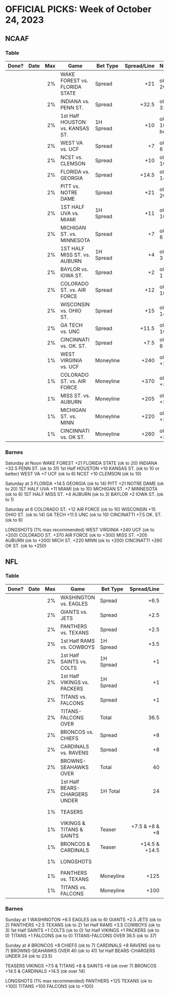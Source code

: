 # OFFICIAL PICKS: Week of October 24, 2023

## NCAAF

### Table

| Done? | Date |  Max | Game                            | Bet Type  | Spread/Line | Notes              |
| ----: | ---- | ---: | ------------------------------- | --------- | ----------: | ------------------ |
|       |      |   2% | WAKE FOREST vs. FLORIDA STATE   | Spread    |         +21 | ok to 20           |
|       |      |   2% | INDIANA vs. PENN ST.            | Spread    |       +32.5 | ok to 31           |
|       |      |   2% | 1st Half HOUSTON vs. KANSAS ST. | 1H Spread |         +10 | ok to 10 or better |
|       |      |   2% | WEST VA vs. UCF                 | Spread    |          +7 | ok to 6            |
|       |      |   2% | NCST vs. CLEMSON                | Spread    |         +10 | ok to 10           |
|       |      |   2% | FLORIDA vs. GEORGIA             | Spread    |       +14.5 | ok to 14           |
|       |      |   2% | PITT vs. NOTRE DAME             | Spread    |         +21 | ok to 20           |
|       |      |   2% | 1ST HALF UVA vs. MIAMI          | 1H Spread |         +11 | ok to 10           |
|       |      |   2% | MICHIGAN ST. vs. MINNESOTA      | Spread    |          +7 | ok to 6            |
|       |      |   2% | 1ST HALF MISS ST. vs. AUBURN    | 1H Spread |          +4 | ok to 3            |
|       |      |   2% | BAYLOR vs. IOWA ST.             | Spread    |          +2 | ok to 1            |
|       |      |   2% | COLORADO ST. vs. AIR FORCE      | Spread    |         +12 | ok to 10           |
|       |      |   2% | WISCONSIN vs. OHIO ST.          | Spread    |         +15 | ok to 14           |
|       |      |   2% | GA TECH vs. UNC                 | Spread    |       +11.5 | ok to 10           |
|       |      |   2% | CINCINNATI vs. OK. ST.          | Spread    |        +7.5 | ok to 6            |
|       |      |   1% | WEST VIRGINIA vs. UCF           | Moneyline |        +240 | ok to +200         |
|       |      |   1% | COLORADO ST. vs. AIR FORCE      | Moneyline |        +370 | ok to +300         |
|       |      |   1% | MISS ST. vs. AUBURN             | Moneyline |        +205 | ok to +200         |
|       |      |   1% | MICHIGAN ST. vs. MINN           | Moneyline |        +220 | ok to +200         |
|       |      |   1% | CINCINNATI vs. OK ST.           | Moneyline |        +260 | ok to +250         |

### Barnes

Saturday at Noon
WAKE FOREST +21 FLORIDA STATE (ok to 20)
INDIANA +32.5 PENN ST. (ok to 31)
1st Half HOUSTON +10 KANSAS ST. (ok to 10 or better)
WEST VA +7 UCF (ok to 6)
NCST +10 CLEMSON (ok to 10)

Saturday at 3
FLORIDA +14.5 GEORGIA (ok to 14)
PITT +21 NOTRE DAME (ok to 20)
1ST HALF UVA +11 MIAMI (ok to 10)
MICHIGAN ST. +7 MINNESOTA (ok to 6)
1ST HALF MISS ST. +4 AUBURN (ok to 3)
BAYLOR +2 IOWA ST. (ok to 1)

Saturday at 6
COLORADO ST. +12 AIR FORCE (ok to 10)
WISCONSIN +15 OHIO ST. (ok to 14)
GA TECH +11.5 UNC (ok to 10)
CINCINATTI +7.5 OK. ST. (ok to 6)

LONGSHOTS (1% max recommended)
WEST VIRGINIA +240 UCF (ok to +200)
COLORADO ST. +370 AIR FORCE (ok to +300)
MISS ST. +205 AUBURN (ok to +200)
MICH ST. +220 MINN (ok to +200)
CINCINATTI +260 OK ST. (ok to +250)

## NFL

### Table

| Done? | Date |  Max | Game                          | Bet Type  |    Spread/Line | Notes                |
| ----: | ---- | ---: | ----------------------------- | --------- | -------------: | -------------------- |
|       |      |   2% | WASHINGTON vs. EAGLES         | Spread    |           +6.5 | ok to 6              |
|       |      |   2% | GIANTS vs. JETS               | Spread    |           +2.5 | ok to 2              |
|       |      |   2% | PANTHERS vs. TEXANS           | Spread    |           +2.5 | ok to 2              |
|       |      |   2% | 1st Half RAMS vs. COWBOYS     | 1H Spread |           +3.5 | ok to 3              |
|       |      |   2% | 1st Half SAINTS vs. COLTS     | 1H Spread |             +1 | ok to 0              |
|       |      |   2% | 1st Half VIKINGS vs. PACKERS  | 1H Spread |             +1 | ok to 0              |
|       |      |   2% | TITANS vs. FALCONS            | Spread    |             +1 | ok to 0              |
|       |      |   2% | TITANS-FALCONS OVER           | Total     |           36.5 | ok to 37             |
|       |      |   2% | BRONCOS vs. CHIEFS            | Spread    |             +8 | ok to 7              |
|       |      |   2% | CARDINALS vs. RAVENS          | Spread    |             +8 | ok to 7              |
|       |      |   2% | BROWNS-SEAHAWKS OVER          | Total     |             40 | ok to 41             |
|       |      |   2% | 1st Half BEARS-CHARGERS UNDER | 1H Total  |             24 | ok to 23.5           |
|       |      |   1% | TEASERS                       |           |                | (1% max recommended) |
|       |      |   1% | VIKINGS & TITANS & SAINTS     | Teaser    | +7.5 & +8 & +8 | (ok over 7)          |
|       |      |   1% | BRONCOS & CARDINALS           | Teaser    |  +14.5 & +14.5 | (ok over 14)         |
|       |      |   1% | LONGSHOTS                     |           |                | (1% max recommended) |
|       |      |   1% | PANTHERS vs. TEXANS           | Moneyline |           +125 | ok to +100           |
|       |      |   1% | TITANS vs. FALCONS            | Moneyline |           +100 | ok to +100           |


### Barnes

Sunday at 1
WASHINGTON +6.5 EAGLES (ok to 6)
GIANTS +2.5 JETS (ok to 2)
PANTHERS +2.5 TEXANS (ok to 2)
1st Half RAMS +3.5 COWBOYS (ok to 3)
1st Half SAINTS +1 COLTS (ok to 0)
1st Half VIKINGS +1 PACKERS (ok to 0)
TITANS +1 FALCONS (ok to 0)
TITANS-FALCONS OVER 36.5 (ok to 37)

Sunday at 4
BRONCOS +8 CHIEFS (ok to 7)
CARDINALS +8 RAVENS (ok to 7)
BROWNS-SEAHAWKS OVER 40 (ok to 41)
1st Half BEARS-CHARGERS UNDER 24 (ok to 23.5)

TEASERS
VIKINGS +7.5 & TITANS +8 & SAINTS +8 (ok over 7)
BRONCOS +14.5 & CARDINALS +14.5 (ok over 14)

LONGSHOTS (1% max recommended)
PANTHERS +125 TEXANS (ok to +100)
TITANS +100 FALCONS (ok to +100)